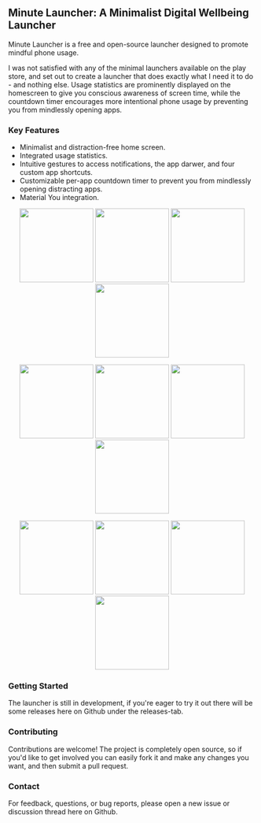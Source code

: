 ## Minute Launcher: A Minimalist Digital Wellbeing Launcher

Minute Launcher is a free and open-source launcher designed to promote mindful phone usage. 

I was not satisfied with any of the minimal launchers available on the play store, and set out to create a launcher that does exactly what I need it to do - and nothing else. Usage statistics are prominently displayed on the homescreen to give you conscious awareness of screen time, while the countdown timer encourages more intentional phone usage by preventing you from mindlessly opening apps.

### Key Features
* Minimalist and distraction-free home screen.
* Integrated usage statistics.
* Intuitive gestures to access notifications, the app darwer, and four custom app shortcuts.
* Customizable per-app countdown timer to prevent you from mindlessly opening distracting apps.
* Material You integration.


<p align="center">
  <img src="screenshots/Homescreen_3.png" width="150">
  <img src="screenshots/App_3.png" width="150">
  <img src="screenshots/Applist_3.png" width="150">
  <img src="screenshots/Dashboard_3.png" width="150">
</p>
<p align="center">
  <img src="screenshots/Homescreen_2.png" width="150">
  <img src="screenshots/App_2.png" width="150">
  <img src="screenshots/Applist_2.png" width="150">
  <img src="screenshots/Dashboard_2.png" width="150">
</p>
<p align="center">
  <img src="screenshots/Homescreen_1.png" width="150">
  <img src="screenshots/App_1.png" width="150">
  <img src="screenshots/Applist_1.png" width="150">
  <img src="screenshots/Dashboard_1.png" width="150">
</p>

### Getting Started
The launcher is still in development, if you're eager to try it out there will be some releases here on Github under the releases-tab. 

### Contributing
Contributions are welcome! The project is completely open source, so if you'd like to get involved you can easily fork it and make any changes you want, and then submit a pull request. 

### Contact
For feedback, questions, or bug reports, please open a new issue or discussion thread here on Github. 






